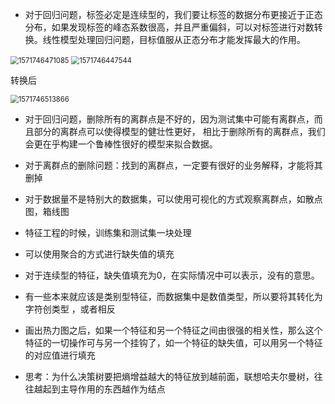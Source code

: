 - 对于回归问题，标签必定是连续型的，我们要让标签的数据分布更接近于正态分布，如果发现标签的峰态系数很高，并且严重偏斜，可以对标签进行对数转换。线性模型处理回归问题，目标值服从正态分布才能发挥最大的作用。



<img src="C:\Users\Liang\AppData\Roaming\Typora\typora-user-images\1571746471085.png" alt="1571746471085" style="zoom:80%;" />

<img src="C:\Users\Liang\AppData\Roaming\Typora\typora-user-images\1571746447544.png" alt="1571746447544" style="zoom:80%;" />

转换后

<img src="C:\Users\Liang\AppData\Roaming\Typora\typora-user-images\1571746513866.png" alt="1571746513866" style="zoom:80%;" />

- 对于回归问题，删除所有的离群点是不好的，因为测试集中可能有离群点，而且部分的离群点可以使得模型的健壮性更好， 相比于删除所有的离群点，我们会更在乎构建一个鲁棒性很好的模型来拟合数据。 

- 对于离群点的删除问题：找到的离群点，一定要有很好的业务解释，才能将其删掉

- 对于数据量不是特别大的数据集，可以使用可视化的方式观察离群点，如散点图，箱线图

- 特征工程的时候，训练集和测试集一块处理
- 可以使用聚合的方式进行缺失值的填充

- 对于连续型的特征，缺失值填充为0，在实际情况中可以表示，没有的意思。

-  有一些本来就应该是类别型特征，而数据集中是数值类型，所以要将其转化为字符创类型 ，或者相反

- 画出热力图之后，如果一个特征和另一个特征之间由很强的相关性，那么这个特征的一切操作可与另一个挂钩了，如一个特征的缺失值，可以用另一个特征的对应值进行填充

- 思考：为什么决策树要把熵增益越大的特征放到越前面，联想哈夫尔曼树，往往越起到主导作用的东西越作为结点
